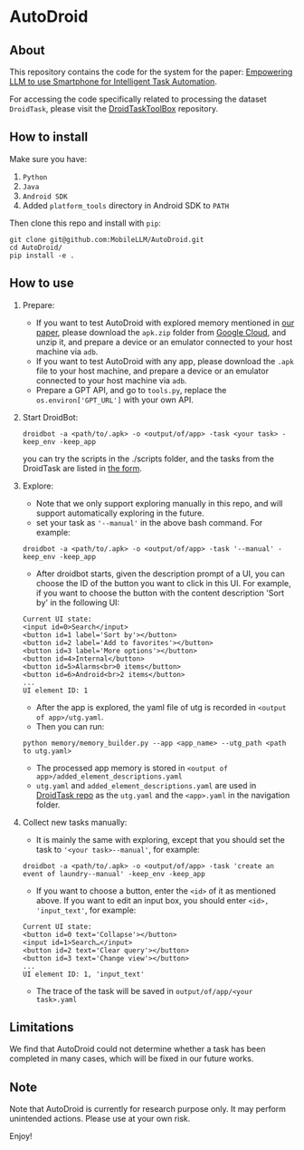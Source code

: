 # AutoDroid
## About
This repository contains the code for the system for the paper: [Empowering LLM to use Smartphone for Intelligent Task Automation](https://arxiv.org/abs/2308.15272).

For accessing the code specifically related to processing the dataset `DroidTask`, please visit the [DroidTaskToolBox](https://github.com/MobileLLM/DroidTask) repository.
## How to install
Make sure you have:

1. `Python` 
2. `Java`
3. `Android SDK`
4. Added `platform_tools` directory in Android SDK to `PATH`

Then clone this repo and install with `pip`:

```shell
git clone git@github.com:MobileLLM/AutoDroid.git
cd AutoDroid/
pip install -e .
```

[//]: # (If successfully installed, you should be able to execute `droidbot -h`.)

## How to use

1. Prepare:
    + If you want to test AutoDroid with explored memory mentioned in [our paper](https://arxiv.org/abs/2308.15272), please download the `apk.zip` folder from [Google Cloud](https://drive.google.com/file/d/1KfSc78bauVJxMYduNXtyxb31VFGiDYSO/view?usp=share_link), and unzip it, and prepare a device or an emulator connected to your host machine via `adb`. 
    + If you want to test AutoDroid with any app, please download the `.apk` file to your host machine, and prepare a device or an emulator connected to your host machine via `adb`. 
    + Prepare a GPT API, and go to `tools.py`, replace the `os.environ['GPT_URL']` with your own API.

2. Start DroidBot:
   ```shell
   droidbot -a <path/to/.apk> -o <output/of/app> -task <your task> -keep_env -keep_app
   ```
   you can try the scripts in the ./scripts folder, and the tasks from the DroidTask are listed in [the form](https://docs.google.com/spreadsheets/d/1r2v9BtQ-Xlsc5tUIFZbkBodL07bqKcCnaaaYAJQnUHU/edit?usp=sharing).


3. Explore:
    + Note that we only support exploring manually in this repo, and will support automatically exploring in the future. 
    + set your task as `'--manual'` in the above bash command. For example:
   ```shell
   droidbot -a <path/to/.apk> -o <output/of/app> -task '--manual' -keep_env -keep_app
   ```
    + After droidbot starts, given the description prompt of a UI, you can choose the ID of the button you want to click in this UI. For example, if you want to choose the button with the content description 'Sort by' in the following UI: 
    ```
    Current UI state:
    <input id=0>Search</input>
    <button id=1 label='Sort by'></button> 
    <button id=2 label='Add to favorites'></button>
    <button id=3 label='More options'></button>
    <button id=4>Internal</button>
    <button id=5>Alarms<br>0 items</button>
    <button id=6>Android<br>2 items</button> 
    ...
    UI element ID: 1 
    ```
    + After the app is explored, the yaml file of utg is recorded in `<output of app>/utg.yaml`. 
    + Then you can run:
    ```
    python memory/memory_builder.py --app <app_name> --utg_path <path to utg.yaml>
    ```
    + The processed app memory is stored in `<output of app>/added_element_descriptions.yaml`
    + `utg.yaml` and `added_element_descriptions.yaml` are used in [DroidTask repo](https://github.com/MobileLLM/DroidTask) as the `utg.yaml` and the `<app>.yaml` in the navigation folder.


4. Collect new tasks manually:
    + It is mainly the same with exploring, except that you should set the task to `'<your task>--manual'`, for example:
    ```shell
   droidbot -a <path/to/.apk> -o <output/of/app> -task 'create an event of laundry--manual' -keep_env -keep_app
   ```
    + If you want to choose a button, enter the `<id>` of it as mentioned above. If you want to edit an input box, you should enter `<id>, 'input_text'`, for example:
    ```
   Current UI state:
   <button id=0 text='Collapse'></button>
   <input id=1>Search…</input>
   <button id=2 text='Clear query'></button>
   <button id=3 text='Change view'></button>
    ...
    UI element ID: 1, 'input_text'
    ```
    + The trace of the task will be saved in `output/of/app/<your task>.yaml`
 
## Limitations

We find that AutoDroid could not determine whether a task has been completed in many cases, which will be fixed in our future works.

## Note

Note that AutoDroid is currently for research purpose only. It may perform unintended actions. Please use at your own risk.

Enjoy!